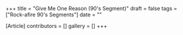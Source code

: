 +++
title = "Give Me One Reason (90's Segment)"
draft = false
tags = ["Rock-afire 90's Segments"]
date = ""

[Article]
contributors = []
gallery = []
+++